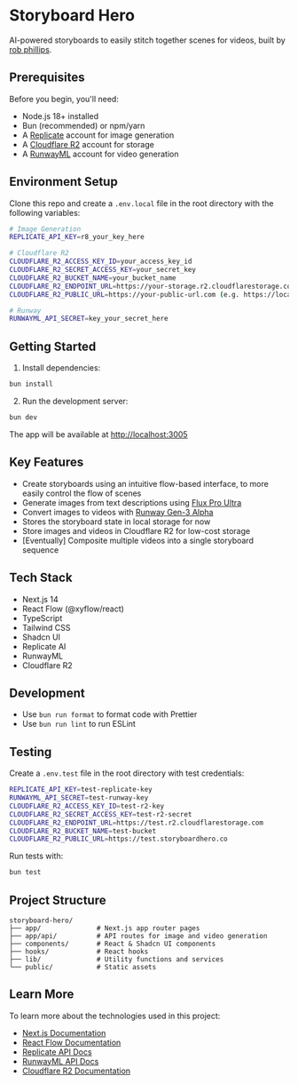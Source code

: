 # Storyboard Hero

AI-powered storyboards to easily stitch together scenes for videos, built by [rob phillips](https://robphillips.me).

## Prerequisites

Before you begin, you'll need:

- Node.js 18+ installed
- Bun (recommended) or npm/yarn
- A [Replicate](https://replicate.com) account for image generation
- A [Cloudflare R2](https://r2.cloudflarestorage.com) account for storage
- A [RunwayML](https://runwayml.com) account for video generation

## Environment Setup

Clone this repo and create a `.env.local` file in the root directory with the following variables:

```bash
# Image Generation
REPLICATE_API_KEY=r8_your_key_here

# Cloudflare R2
CLOUDFLARE_R2_ACCESS_KEY_ID=your_access_key_id
CLOUDFLARE_R2_SECRET_ACCESS_KEY=your_secret_key
CLOUDFLARE_R2_BUCKET_NAME=your_bucket_name
CLOUDFLARE_R2_ENDPOINT_URL=https://your-storage.r2.cloudflarestorage.com
CLOUDFLARE_R2_PUBLIC_URL=https://your-public-url.com (e.g. https://localhost.foho.ai)

# Runway
RUNWAYML_API_SECRET=key_your_secret_here
```

## Getting Started

1. Install dependencies:

```bash
bun install
```

2. Run the development server:

```bash
bun dev
```

The app will be available at [http://localhost:3005](http://localhost:3005)

## Key Features

- Create storyboards using an intuitive flow-based interface, to more easily control the flow of scenes
- Generate images from text descriptions using [Flux Pro Ultra](https://replicate.com/black-forest-labs/flux-1.1-pro-ultra)
- Convert images to videos with [Runway Gen-3 Alpha](https://runwayml.com/research/introducing-gen-3-alpha)
- Stores the storyboard state in local storage for now
- Store images and videos in Cloudflare R2 for low-cost storage
- [Eventually] Composite multiple videos into a single storyboard sequence

## Tech Stack

- Next.js 14
- React Flow (@xyflow/react)
- TypeScript
- Tailwind CSS
- Shadcn UI
- Replicate AI
- RunwayML
- Cloudflare R2

## Development

- Use `bun run format` to format code with Prettier
- Use `bun run lint` to run ESLint

## Testing

Create a `.env.test` file in the root directory with test credentials:

```bash
REPLICATE_API_KEY=test-replicate-key
RUNWAYML_API_SECRET=test-runway-key
CLOUDFLARE_R2_ACCESS_KEY_ID=test-r2-key
CLOUDFLARE_R2_SECRET_ACCESS_KEY=test-r2-secret
CLOUDFLARE_R2_ENDPOINT_URL=https://test.r2.cloudflarestorage.com
CLOUDFLARE_R2_BUCKET_NAME=test-bucket
CLOUDFLARE_R2_PUBLIC_URL=https://test.storyboardhero.co
```

Run tests with:

```bash
bun test
```

## Project Structure

```
storyboard-hero/
├── app/              # Next.js app router pages
├── app/api/          # API routes for image and video generation
├── components/       # React & Shadcn UI components
├── hooks/            # React hooks
├── lib/              # Utility functions and services
└── public/           # Static assets

```

## Learn More

To learn more about the technologies used in this project:

- [Next.js Documentation](https://nextjs.org/docs)
- [React Flow Documentation](https://reactflow.dev)
- [Replicate API Docs](https://replicate.com/docs)
- [RunwayML API Docs](https://docs.runwayml.com)
- [Cloudflare R2 Documentation](https://developers.cloudflare.com/r2)
